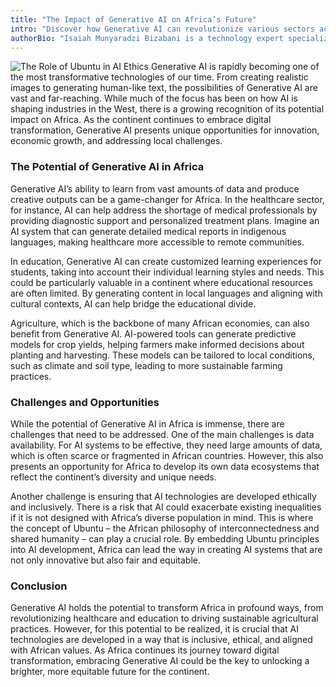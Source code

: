 ```yaml
---
title: "The Impact of Generative AI on Africa’s Future"
intro: "Discover how Generative AI can revolutionize various sectors across Africa, from healthcare to agriculture."
authorBio: "Isaiah Munyaradzi Bizabani is a technology expert specializing in Generative AI, DevOps, and Cloud Computing. He is the visionary behind the Chisuma Technology Centre, aiming to bridge the digital divide in Zimbabwe."
---
```

![The Role of Ubuntu in AI Ethics](/images/ai-in-healthcare-in-africa.jpg "AI in Healthcare in Africa")
Generative AI is rapidly becoming one of the most transformative technologies of our time. From creating realistic images to generating human-like text, the possibilities of Generative AI are vast and far-reaching. While much of the focus has been on how AI is shaping industries in the West, there is a growing recognition of its potential impact on Africa. As the continent continues to embrace digital transformation, Generative AI presents unique opportunities for innovation, economic growth, and addressing local challenges.

### The Potential of Generative AI in Africa

Generative AI’s ability to learn from vast amounts of data and produce creative outputs can be a game-changer for Africa. In the healthcare sector, for instance, AI can help address the shortage of medical professionals by providing diagnostic support and personalized treatment plans. Imagine an AI system that can generate detailed medical reports in indigenous languages, making healthcare more accessible to remote communities.

In education, Generative AI can create customized learning experiences for students, taking into account their individual learning styles and needs. This could be particularly valuable in a continent where educational resources are often limited. By generating content in local languages and aligning with cultural contexts, AI can help bridge the educational divide.

Agriculture, which is the backbone of many African economies, can also benefit from Generative AI. AI-powered tools can generate predictive models for crop yields, helping farmers make informed decisions about planting and harvesting. These models can be tailored to local conditions, such as climate and soil type, leading to more sustainable farming practices.

### Challenges and Opportunities

While the potential of Generative AI in Africa is immense, there are challenges that need to be addressed. One of the main challenges is data availability. For AI systems to be effective, they need large amounts of data, which is often scarce or fragmented in African countries. However, this also presents an opportunity for Africa to develop its own data ecosystems that reflect the continent’s diversity and unique needs.

Another challenge is ensuring that AI technologies are developed ethically and inclusively. There is a risk that AI could exacerbate existing inequalities if it is not designed with Africa’s diverse population in mind. This is where the concept of Ubuntu – the African philosophy of interconnectedness and shared humanity – can play a crucial role. By embedding Ubuntu principles into AI development, Africa can lead the way in creating AI systems that are not only innovative but also fair and equitable.

### Conclusion

Generative AI holds the potential to transform Africa in profound ways, from revolutionizing healthcare and education to driving sustainable agricultural practices. However, for this potential to be realized, it is crucial that AI technologies are developed in a way that is inclusive, ethical, and aligned with African values. As Africa continues its journey toward digital transformation, embracing Generative AI could be the key to unlocking a brighter, more equitable future for the continent.
